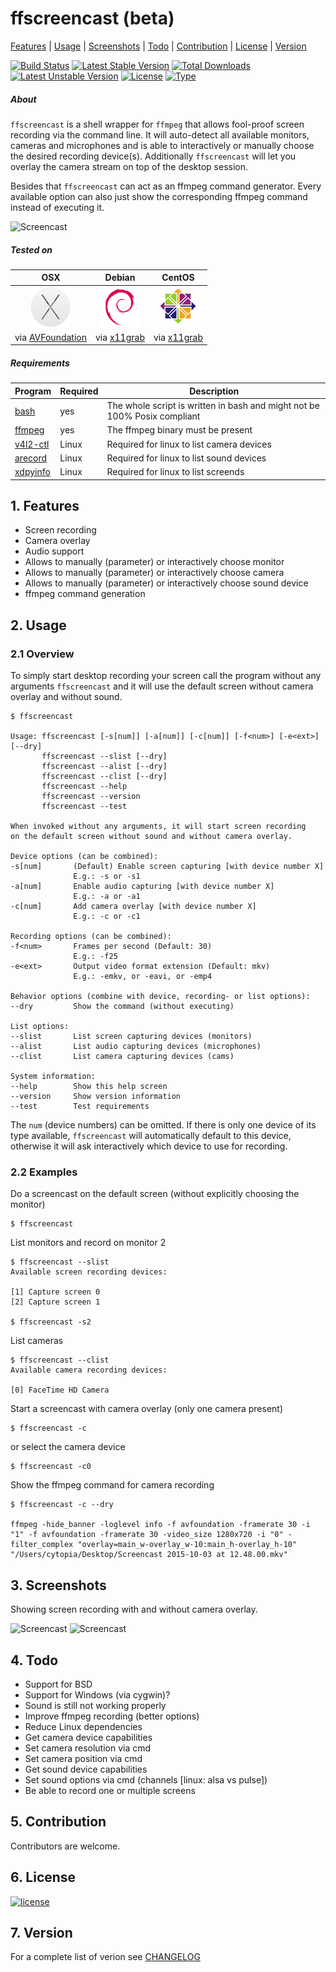 # ffscreencast (beta)

[Features](https://github.com/cytopia/ffscreencast#1-features) |
[Usage](https://github.com/cytopia/ffscreencast#2-usage) |
[Screenshots](https://github.com/cytopia/ffscreencast#3-screenshots) |
[Todo](https://github.com/cytopia/ffscreencast#4-todo) |
[Contribution](https://github.com/cytopia/ffscreencast#5-contribution) |
[License](https://github.com/cytopia/ffscreencast#6-license) |
[Version](https://github.com/cytopia/ffscreencast#7-version)

[![Build Status](https://travis-ci.org/cytopia/ffscreencast.svg?branch=master)](https://travis-ci.org/cytopia/ffscreencast)
[![Latest Stable Version](https://poser.pugx.org/cytopia/ffscreencast/v/stable)](https://packagist.org/packages/cytopia/ffscreencast) [![Total Downloads](https://poser.pugx.org/cytopia/ffscreencast/downloads)](https://packagist.org/packages/cytopia/ffscreencast) [![Latest Unstable Version](https://poser.pugx.org/cytopia/ffscreencast/v/unstable)](https://packagist.org/packages/cytopia/ffscreencast) [![License](https://poser.pugx.org/cytopia/ffscreencast/license)](http://opensource.org/licenses/MIT)
[![Type](https://img.shields.io/badge/type-bash-red.svg)](https://www.gnu.org/software/bash/)


##### About
`ffscreencast` is a shell wrapper for `ffmpeg` that allows fool-proof screen recording via the command line. It will auto-detect all available monitors, cameras and microphones and is able to interactively or manually choose the desired recording device(s). Additionally `ffscreencast` will let you overlay the camera stream on top of the desktop session.

Besides that `ffscreencast` can act as an ffmpeg command generator. Every available option can also just show the corresponding ffmpeg command instead of executing it.


![Screencast](https://raw.githubusercontent.com/cytopia/ffscreencast/master/img/ffscreencast.png)


##### Tested on
| OSX    | Debian | CentOS |
| :----: | :----: | :----: |
| [![OSX](https://raw.githubusercontent.com/cytopia/icons/master/64x64/osx.png)](https://www.apple.com/osx) | [![Debian](https://raw.githubusercontent.com/cytopia/icons/master/64x64/debian.png)](https://www.debian.org) | [![CentOS](https://raw.githubusercontent.com/cytopia/icons/master/64x64/centos.png)](https://www.centos.org) |
| via [AVFoundation](https://ffmpeg.org/ffmpeg-devices.html#avfoundation) | via [x11grab](https://ffmpeg.org/ffmpeg-devices.html#x11grab) | via [x11grab](https://ffmpeg.org/ffmpeg-devices.html#x11grab) |



##### Requirements
| Program  | Required | Description |
| ------------- | ------------- | -------- |
| [bash](https://www.gnu.org/software/bash/)  | yes  | The whole script is written in bash and might not be 100% Posix compliant |
| [ffmpeg](https://www.ffmpeg.org/)  | yes  | The ffmpeg binary must be present |
| [v4l2-ctl](http://linuxtv.org/wiki/index.php/V4l-utils) | Linux | Required for linux to list camera devices |
| [arecord](http://linux.die.net/man/1/arecord) | Linux | Required for linux to list sound devices |
| [xdpyinfo](http://www.x.org/archive/X11R7.6/doc/man/man1/xdpyinfo.1.xhtml) | Linux | Required for linux to list screends |


## 1. Features

* Screen recording
* Camera overlay
* Audio support
* Allows to manually (parameter) or interactively choose monitor
* Allows to manually (parameter) or interactively choose camera
* Allows to manually (parameter) or interactively choose sound device
* ffmpeg command generation

## 2. Usage

### 2.1 Overview

To simply start desktop recording your screen call the program without any arguments `ffscreencast` and it will use the default screen without camera overlay and without sound.

```shell
$ ffscreencast

Usage: ffscreencast [-s[num]] [-a[num]] [-c[num]] [-f<num>] [-e<ext>] [--dry]
       ffscreencast --slist [--dry]
       ffscreencast --alist [--dry]
       ffscreencast --clist [--dry]
       ffscreencast --help
       ffscreencast --version
       ffscreencast --test

When invoked without any arguments, it will start screen recording
on the default screen without sound and without camera overlay.

Device options (can be combined):
-s[num]       (Default) Enable screen capturing [with device number X]
              E.g.: -s or -s1
-a[num]       Enable audio capturing [with device number X]
              E.g.: -a or -a1
-c[num]       Add camera overlay [with device number X]
              E.g.: -c or -c1

Recording options (can be combined):
-f<num>       Frames per second (Default: 30)
              E.g.: -f25
-e<ext>       Output video format extension (Default: mkv)
              E.g.: -emkv, or -eavi, or -emp4

Behavior options (combine with device, recording- or list options):
--dry         Show the command (without executing)

List options:
--slist       List screen capturing devices (monitors)
--alist       List audio capturing devices (microphones)
--clist       List camera capturing devices (cams)

System information:
--help        Show this help screen
--version     Show version information
--test        Test requirements
```

The `num` (device numbers) can be omitted. If there is only one device of its type available, `ffscreencast` will automatically default to this device, otherwise it will ask interactively which device to use for recording. 

### 2.2 Examples

Do a screencast on the default screen (without explicitly choosing the monitor)
```shell
$ ffscreencast
```

List monitors and record on monitor 2
```shell
$ ffscreencast --slist
Available screen recording devices:

[1] Capture screen 0
[2] Capture screen 1

$ ffscreencast -s2
```

List cameras
```shell
$ ffscreencast --clist
Available camera recording devices:

[0] FaceTime HD Camera
```

Start a screencast with camera overlay (only one camera present)
```shell
$ ffscreencast -c
```
or select the camera device
```shell
$ ffscreencast -c0
```

Show the ffmpeg command for camera recording
```shell
$ ffscreencast -c --dry

ffmpeg -hide_banner -loglevel info -f avfoundation -framerate 30 -i "1" -f avfoundation -framerate 30 -video_size 1280x720 -i "0" -filter_complex "overlay=main_w-overlay_w-10:main_h-overlay_h-10" "/Users/cytopia/Desktop/Screencast 2015-10-03 at 12.48.00.mkv"

```

## 3. Screenshots

Showing screen recording with and without camera overlay.

![Screencast](https://raw.githubusercontent.com/cytopia/ffscreencast/master/img/ffscreencast.png)
![Screencast](https://raw.githubusercontent.com/cytopia/ffscreencast/master/img/ffscreencast2.png)


## 4. Todo

* Support for BSD
* Support for Windows (via cygwin)?
* Sound is still not working properly
* Improve ffmpeg recording (better options)
* Reduce Linux dependencies
* Get camera device capabilities
* Set camera resolution via cmd
* Set camera position via cmd
* Get sound device capabilities
* Set sound options via cmd (channels [linux: alsa vs pulse])
* Be able to record one or multiple screens


## 5. Contribution
Contributors are welcome.


## 6. License
[![license](https://poser.pugx.org/cytopia/ffscreencast/license)](http://opensource.org/licenses/mit)


## 7. Version
For a complete list of verion see [CHANGELOG](CHANGELOG.md)

